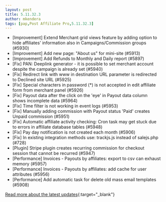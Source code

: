 ```yaml
---
layout: post
title: 5.11.32.3
author: mkendera
tags: [pap,Post Affiliate Pro,5.11.32.3]
---
```


- [Improvement] Extend Merchant grid views feature by adding option to hide affiliates' information also in Campaigns/Commission groups (#5930)
- [Improvement] Add new page: "About us" for mini-site (#5913)
- [Improvement] Add Refunds to Monthly and Daily report (#5897)
- [Fix] PAN: Deeplink generator - it is possible to set merchant account despite the campaign is already set (#5940)
- [Fix] Redirect link with www in destination URL parameter is redirected to Declined site URL (#5925)
- [Fix] Special characters in password (*) is not accepted in edit affiliate form from merchant panel (#5926)
- [Fix] Payout data after the click on the 'eye' in Payout data column shows incomplete data (#5964)
- [Fix] Time filter is not working in event logs (#5953)
- [Fix] Manually adding commission with Payout status 'Paid' creates Unpaid commission (#5951)
- [Fix] Automatic affiliate activity checking: Cron task may get stuck due to errors in affiliate database tables (#5948)
- [Fix] Pay day notification is not created each month (#5906)
- [Fix] In existing integration methods use: trackjs.js instead of salejs.php (#728)
- [Plugin] Stripe plugin creates recurring commission for checkout session that cannot be recurred (#5947)
- [Performance] Invoices - Payouts by affiliates: export to csv can exhaust memory (#5957)
- [Performance] Invoices - Payouts by affiliates: add cache for user attributes (#5956)
- [Performance] Add automatic task for delete old mass email templates (#5908)

[Read more about the latest updates](https://www.postaffiliatepro.com/blog/post-affiliate-pro-version-5-11-32-3/){:target="_blank"}
